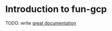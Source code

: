 # Introduction to fun-gcp

TODO: write [great documentation](http://jacobian.org/writing/what-to-write/)
